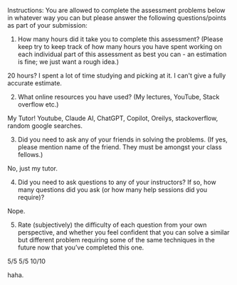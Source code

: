 Instructions:
You are allowed to complete the assessment problems below in whatever way you can but please answer the following questions/points as part of your submission:
1.	How many hours did it take you to complete this assessment? (Please keep try to keep track of how many hours you have spent working on each individual part of this assessment as best you can - an estimation is fine; we just want a rough idea.)

20 hours? I spent a lot of time studying and picking at it. I can't give a fully accurate estimate.

2.	What online resources you have used? (My lectures, YouTube, Stack overflow etc.)

My Tutor! Youtube, Claude AI, ChatGPT, Copilot, Oreilys, stackoverflow, random google searches.

3.	Did you need to ask any of your friends in solving the problems. (If yes, please mention name of the friend. They must be amongst your class fellows.)

No, just my tutor. 


4.	Did you need to ask questions to any of your instructors? If so, how many questions did you ask (or how many help sessions did you require)?

Nope.

5.	Rate (subjectively) the difficulty of each question from your own perspective, and whether you feel confident that you can solve a similar but different problem requiring some of the same techniques in the future now that you’ve completed this one.

5/5
5/5
10/10 

haha. 